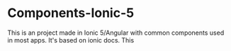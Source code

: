 # Components-Ionic-5
This is an project made in Ionic 5/Angular with common components used in most apps. It's based on ionic docs. This 
